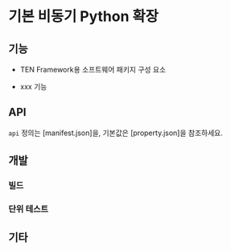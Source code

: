 # 기본 비동기 Python 확장

<!-- extension에 대한 간단한 소개 -->

## 기능

- TEN Framework용 소프트웨어 패키지 구성 요소

<!-- 주요 기능 소개 -->

- xxx 기능

## API

`api` 정의는 [manifest.json]을, 기본값은 [property.json]을 참조하세요.

<!-- 추가 소개가 필요한 경우 API.md를 참조할 수 있습니다 -->

## 개발

### 빌드

<!-- 빌드 의존성 및 단계 -->

### 단위 테스트

<!-- extension의 단위 테스트 실행 방법 -->

## 기타

<!-- 해당하는 경우 기타 사항 -->
